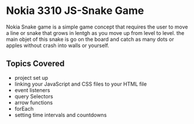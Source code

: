 # Nokia 3310 JS-Snake Game

Nokia Snake game is a simple game concept that requires the user to move a line or snake that grows in lentgh as you move up from level to level. the main objet of this snake is go on the board and catch as many dots or apples without crash into walls or yourself.

## Topics Covered

- project set up
- linking your JavaScript and CSS files to your HTML file
- event listeners
- query Selectors
- arrow functions
- forEach
- setting time intervals and countdowns